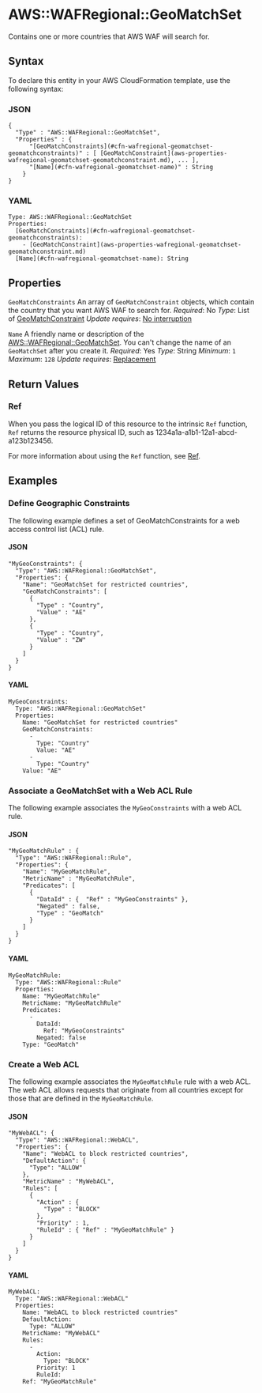 # AWS::WAFRegional::GeoMatchSet<a name="aws-resource-wafregional-geomatchset"></a>

Contains one or more countries that AWS WAF will search for\.

## Syntax<a name="aws-resource-wafregional-geomatchset-syntax"></a>

To declare this entity in your AWS CloudFormation template, use the following syntax:

### JSON<a name="aws-resource-wafregional-geomatchset-syntax.json"></a>

```
{
  "Type" : "AWS::WAFRegional::GeoMatchSet",
  "Properties" : {
      "[GeoMatchConstraints](#cfn-wafregional-geomatchset-geomatchconstraints)" : [ [GeoMatchConstraint](aws-properties-wafregional-geomatchset-geomatchconstraint.md), ... ],
      "[Name](#cfn-wafregional-geomatchset-name)" : String
    }
}
```

### YAML<a name="aws-resource-wafregional-geomatchset-syntax.yaml"></a>

```
Type: AWS::WAFRegional::GeoMatchSet
Properties:
  [GeoMatchConstraints](#cfn-wafregional-geomatchset-geomatchconstraints):
    - [GeoMatchConstraint](aws-properties-wafregional-geomatchset-geomatchconstraint.md)
  [Name](#cfn-wafregional-geomatchset-name): String
```

## Properties<a name="aws-resource-wafregional-geomatchset-properties"></a>

`GeoMatchConstraints`  <a name="cfn-wafregional-geomatchset-geomatchconstraints"></a>
An array of `GeoMatchConstraint` objects, which contain the country that you want AWS WAF to search for\.
*Required*: No
*Type*: List of [GeoMatchConstraint](aws-properties-wafregional-geomatchset-geomatchconstraint.md)
*Update requires*: [No interruption](https://docs.aws.amazon.com/AWSCloudFormation/latest/UserGuide/using-cfn-updating-stacks-update-behaviors.html#update-no-interrupt)

`Name`  <a name="cfn-wafregional-geomatchset-name"></a>
A friendly name or description of the [AWS::WAFRegional::GeoMatchSet](#aws-resource-wafregional-geomatchset)\. You can't change the name of an `GeoMatchSet` after you create it\.
*Required*: Yes
*Type*: String
*Minimum*: `1`
*Maximum*: `128`
*Update requires*: [Replacement](https://docs.aws.amazon.com/AWSCloudFormation/latest/UserGuide/using-cfn-updating-stacks-update-behaviors.html#update-replacement)

## Return Values<a name="aws-resource-wafregional-geomatchset-return-values"></a>

### Ref<a name="aws-resource-wafregional-geomatchset-return-values-ref"></a>

 When you pass the logical ID of this resource to the intrinsic `Ref` function, `Ref` returns the resource physical ID, such as 1234a1a\-a1b1\-12a1\-abcd\-a123b123456\.

For more information about using the `Ref` function, see [Ref](https://docs.aws.amazon.com/AWSCloudFormation/latest/UserGuide/intrinsic-function-reference-ref.html)\.

## Examples<a name="aws-resource-wafregional-geomatchset--examples"></a>

### Define Geographic Constraints<a name="aws-resource-wafregional-geomatchset--examples--Define_Geographic_Constraints"></a>

The following example defines a set of GeoMatchConstraints for a web access control list \(ACL\) rule\.

#### JSON<a name="aws-resource-wafregional-geomatchset--examples--Define_Geographic_Constraints--json"></a>

```
"MyGeoConstraints": {
  "Type": "AWS::WAFRegional::GeoMatchSet",
  "Properties": {
    "Name": "GeoMatchSet for restricted countries",
    "GeoMatchConstraints": [
      {
        "Type" : "Country",
        "Value" : "AE"
      },
      {
        "Type" : "Country",
        "Value" : "ZW"
      }
    ]
  }
}
```

#### YAML<a name="aws-resource-wafregional-geomatchset--examples--Define_Geographic_Constraints--yaml"></a>

```
MyGeoConstraints:
  Type: "AWS::WAFRegional::GeoMatchSet"
  Properties:
    Name: "GeoMatchSet for restricted countries"
    GeoMatchConstraints:
      -
        Type: "Country"
        Value: "AE"
      -
        Type: "Country"
    Value: "AE"
```

### Associate a GeoMatchSet with a Web ACL Rule<a name="aws-resource-wafregional-geomatchset--examples--Associate_a_GeoMatchSet_with_a_Web_ACL_Rule"></a>

The following example associates the `MyGeoConstraints` with a web ACL rule\.

#### JSON<a name="aws-resource-wafregional-geomatchset--examples--Associate_a_GeoMatchSet_with_a_Web_ACL_Rule--json"></a>

```
"MyGeoMatchRule" : {
  "Type": "AWS::WAFRegional::Rule",
  "Properties": {
    "Name": "MyGeoMatchRule",
    "MetricName" : "MyGeoMatchRule",
    "Predicates": [
      {
        "DataId" : {  "Ref" : "MyGeoConstraints" },
        "Negated" : false,
        "Type" : "GeoMatch"
      }
    ]
  }
}
```

#### YAML<a name="aws-resource-wafregional-geomatchset--examples--Associate_a_GeoMatchSet_with_a_Web_ACL_Rule--yaml"></a>

```
MyGeoMatchRule:
  Type: "AWS::WAFRegional::Rule"
  Properties:
    Name: "MyGeoMatchRule"
    MetricName: "MyGeoMatchRule"
    Predicates:
      -
        DataId:
          Ref: "MyGeoConstraints"
        Negated: false
    Type: "GeoMatch"
```

### Create a Web ACL<a name="aws-resource-wafregional-geomatchset--examples--Create_a_Web_ACL"></a>

The following example associates the `MyGeoMatchRule` rule with a web ACL\. The web ACL allows requests that originate from all countries except for those that are defined in the `MyGeoMatchRule`\.

#### JSON<a name="aws-resource-wafregional-geomatchset--examples--Create_a_Web_ACL--json"></a>

```
"MyWebACL": {
  "Type": "AWS::WAFRegional::WebACL",
  "Properties": {
    "Name": "WebACL to block restricted countries",
    "DefaultAction": {
      "Type": "ALLOW"
    },
    "MetricName" : "MyWebACL",
    "Rules": [
      {
        "Action" : {
          "Type" : "BLOCK"
        },
        "Priority" : 1,
        "RuleId" : { "Ref" : "MyGeoMatchRule" }
      }
    ]
  }
}
```

#### YAML<a name="aws-resource-wafregional-geomatchset--examples--Create_a_Web_ACL--yaml"></a>

```
MyWebACL:
  Type: "AWS::WAFRegional::WebACL"
  Properties:
    Name: "WebACL to block restricted countries"
    DefaultAction:
      Type: "ALLOW"
    MetricName: "MyWebACL"
    Rules:
      -
        Action:
          Type: "BLOCK"
        Priority: 1
        RuleId:
    Ref: "MyGeoMatchRule"
```
